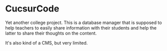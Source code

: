 # CucsurCode
Yet another college project. This is a database manager that is supposed to help teachers to easily share information with their students and help the latter to share their thoughts on the content.

It's also kind of a CMS, but very limited.
